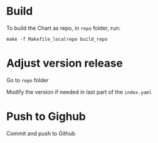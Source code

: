 # Build

To build the Chart as repo, in `repo` folder, run:
```shell
make -f Makefile_localrepo build_repo
```

# Adjust version release
Go to `repo` folder

Modify the version if needed in last part of the `index.yaml`

# Push to Gighub
Commit and push to Github